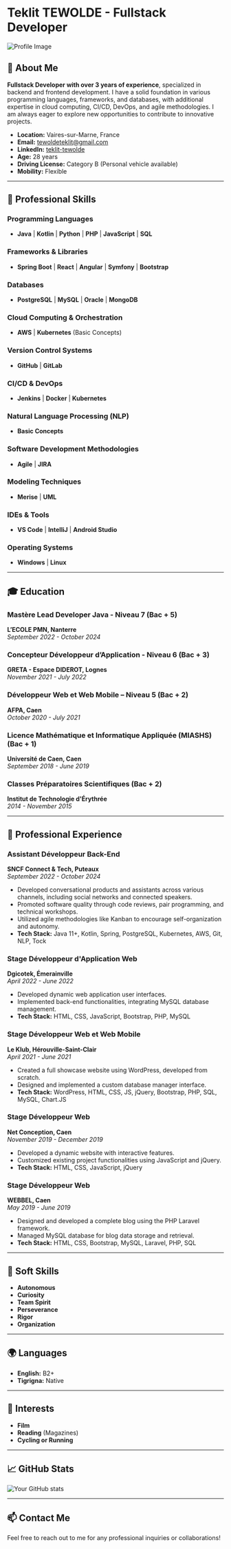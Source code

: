 # Teklit TEWOLDE - Fullstack Developer

![Profile Image](https://your-image-url.com) <!-- Optional: Add your profile image -->

## 🚀 About Me

**Fullstack Developer with over 3 years of experience**, specialized in backend and frontend development. I have a solid foundation in various programming languages, frameworks, and databases, with additional expertise in cloud computing, CI/CD, DevOps, and agile methodologies. I am always eager to explore new opportunities to contribute to innovative projects.

- **Location:** Vaires-sur-Marne, France
- **Email:** [tewoldeteklit@gmail.com](mailto:tewoldeteklit@gmail.com)
- **LinkedIn:** [teklit-tewolde](https://www.linkedin.com/in/teklit-tewolde-75b560134)
- **Age:** 28 years
- **Driving License:** Category B (Personal vehicle available)
- **Mobility:** Flexible

---

## 💼 Professional Skills

### Programming Languages
- **Java** | **Kotlin** | **Python** | **PHP** | **JavaScript** | **SQL**

### Frameworks & Libraries
- **Spring Boot** | **React** | **Angular** | **Symfony** | **Bootstrap**

### Databases
- **PostgreSQL** | **MySQL** | **Oracle** | **MongoDB**

### Cloud Computing & Orchestration
- **AWS** | **Kubernetes** (Basic Concepts)

### Version Control Systems
- **GitHub** | **GitLab**

### CI/CD & DevOps
- **Jenkins** | **Docker** | **Kubernetes**

### Natural Language Processing (NLP)
- **Basic Concepts**

### Software Development Methodologies
- **Agile** | **JIRA**

### Modeling Techniques
- **Merise** | **UML**

### IDEs & Tools
- **VS Code** | **IntelliJ** | **Android Studio**

### Operating Systems
- **Windows** | **Linux**

---

## 🎓 Education

### Mastère Lead Developer Java - Niveau 7 (Bac + 5)
**L’ECOLE PMN, Nanterre**  
*September 2022 - October 2024*

### Concepteur Développeur d’Application - Niveau 6 (Bac + 3)
**GRETA - Espace DIDEROT, Lognes**  
*November 2021 - July 2022*

### Développeur Web et Web Mobile – Niveau 5 (Bac + 2)
**AFPA, Caen**  
*October 2020 - July 2021*

### Licence Mathématique et Informatique Appliquée (MIASHS) (Bac + 1)
**Université de Caen, Caen**  
*September 2018 - June 2019*

### Classes Préparatoires Scientifiques (Bac + 2)
**Institut de Technologie d'Érythrée**  
*2014 - November 2015*

---

## 💼 Professional Experience

### Assistant Développeur Back-End
**SNCF Connect & Tech, Puteaux**  
*September 2022 - October 2024*
- Developed conversational products and assistants across various channels, including social networks and connected speakers.
- Promoted software quality through code reviews, pair programming, and technical workshops.
- Utilized agile methodologies like Kanban to encourage self-organization and autonomy.
- **Tech Stack:** Java 11+, Kotlin, Spring, PostgreSQL, Kubernetes, AWS, Git, NLP, Tock

### Stage Développeur d'Application Web
**Dgicotek, Émerainville**  
*April 2022 - June 2022*
- Developed dynamic web application user interfaces.
- Implemented back-end functionalities, integrating MySQL database management.
- **Tech Stack:** HTML, CSS, JavaScript, Bootstrap, PHP, MySQL

### Stage Développeur Web et Web Mobile
**Le Klub, Hérouville-Saint-Clair**  
*April 2021 - June 2021*
- Created a full showcase website using WordPress, developed from scratch.
- Designed and implemented a custom database manager interface.
- **Tech Stack:** WordPress, HTML, CSS, JS, jQuery, Bootstrap, PHP, SQL, MySQL, Chart.JS

### Stage Développeur Web
**Net Conception, Caen**  
*November 2019 - December 2019*
- Developed a dynamic website with interactive features.
- Customized existing project functionalities using JavaScript and jQuery.
- **Tech Stack:** HTML, CSS, JavaScript, jQuery

### Stage Développeur Web
**WEBBEL, Caen**  
*May 2019 - June 2019*
- Designed and developed a complete blog using the PHP Laravel framework.
- Managed MySQL database for blog data storage and retrieval.
- **Tech Stack:** HTML, CSS, Bootstrap, MySQL, Laravel, PHP, SQL

---

## 🌟 Soft Skills
- **Autonomous**
- **Curiosity**
- **Team Spirit**
- **Perseverance**
- **Rigor**
- **Organization**

---

## 🌍 Languages
- **English:** B2+
- **Tigrigna:** Native

---

## 🎯 Interests
- **Film**
- **Reading** (Magazines)
- **Cycling or Running**

---

## 📈 GitHub Stats

![Your GitHub stats](https://github-readme-stats.vercel.app/api?username=your-username&show_icons=true&theme=radical)

---

## 📫 Contact Me

Feel free to reach out to me for any professional inquiries or collaborations!

